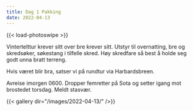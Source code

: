 ```yaml
---
title: Dag 1 Pakking
date: 2022-04-13
---
```

{{< load-photoswipe >}}

Vintertelttur krever sitt over bre krever sitt. Utstyr til overnatting, bre og skredsøker, søkestang i tilfelle skred. Høy skredfare så best å holde seg godt unna bratt terreng.

Hvis været blir bra, satser vi på rundtur via Harbardsbreen.

Avreise imorgen 0600. Dropper femretter på Sota og setter igang mot brostedet torsdag. Meldt stasvær.

{{< gallery dir="/images/2022-04-13/" />}}
